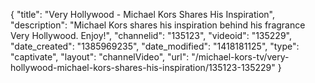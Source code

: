 {
    "title": "Very Hollywood - Michael Kors Shares His Inspiration",
    "description": "Michael Kors shares his inspiration behind his fragrance Very Hollywood. Enjoy!",
    "channelid": "135123",
    "videoid": "135229",
    "date_created": "1385969235",
    "date_modified": "1418181125",
    "type": "captivate",
    "layout": "channelVideo",
    "url": "\/michael-kors-tv\/very-hollywood-michael-kors-shares-his-inspiration\/135123-135229"
}